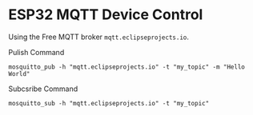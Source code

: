 ESP32 MQTT Device Control
====================

Using the Free MQTT broker `mqtt.eclipseprojects.io`.

Pulish Command
```
mosquitto_pub -h "mqtt.eclipseprojects.io" -t "my_topic" -m "Hello World"
```

Subcsribe Command
```
mosquitto_sub -h "mqtt.eclipseprojects.io" -t "my_topic"
```


